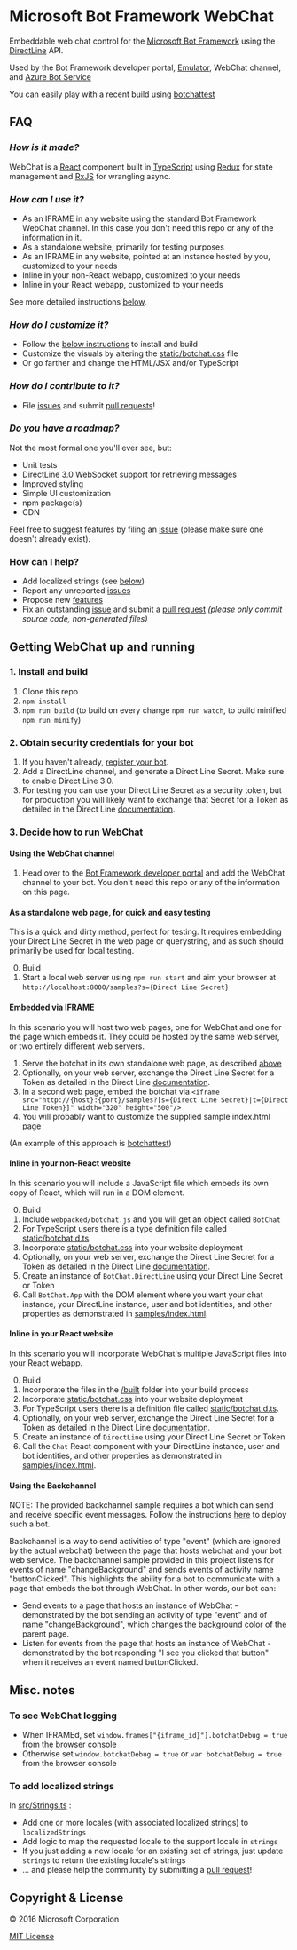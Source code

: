# Microsoft Bot Framework WebChat

Embeddable web chat control for the [Microsoft Bot Framework](http://www.botframework.com) using the [DirectLine](https://docs.botframework.com/en-us/restapi/directline3/) API.

Used by the Bot Framework developer portal, [Emulator](https://github.com/Microsoft/BotFramework-Emulator), WebChat channel, and [Azure Bot Service](https://azure.microsoft.com/en-us/services/bot-service/)

You can easily play with a recent build using [botchattest](https://botchattest.herokuapp.com)

## FAQ

### *How is it made?*

WebChat is a [React](https://facebook.github.io/react/) component built in [TypeScript](http://www.typescriptlang.org) using [Redux](http://redux.js.org) for state management and [RxJS](http://reactivex.io/rxjs/) for wrangling async.

### *How can I use it?*

* As an IFRAME in any website using the standard Bot Framework WebChat channel. In this case you don't need this repo or any of the information in it.
* As a standalone website, primarily for testing purposes
* As an IFRAME in any website, pointed at an instance hosted by you, customized to your needs
* Inline in your non-React webapp, customized to your needs    
* Inline in your React webapp, customized to your needs

See more detailed instructions [below](#getting-webchat-up-and-running).

### *How do I customize it?*

* Follow the [below instructions](#1-install-and-build) to install and build
* Customize the visuals by altering the [static/botchat.css](https://github.com/Microsoft/BotFramework-WebChat/blob/master/static/botchat.css) file
* Or go farther and change the HTML/JSX and/or TypeScript 

### *How do I contribute to it?*

* File [issues](https://github.com/Microsoft/BotFramework-WebChat/issues) and submit [pull requests](https://github.com/Microsoft/BotFramework-WebChat/pulls)!

### *Do you have a roadmap?*

Not the most formal one you'll ever see, but:

* Unit tests
* DirectLine 3.0 WebSocket support for retrieving messages 
* Improved styling
* Simple UI customization
* npm package(s)
* CDN

Feel free to suggest features by filing an [issue](https://github.com/Microsoft/BotFramework-WebChat/issues) (please make sure one doesn't already exist).

### How can I help?

* Add localized strings (see [below](#to-add-localized-strings))
* Report any unreported [issues](https://github.com/Microsoft/BotFramework-WebChat/issues)
* Propose new [features](https://github.com/Microsoft/BotFramework-WebChat/issues)
* Fix an outstanding [issue](https://github.com/Microsoft/BotFramework-WebChat/issues) and submit a [pull request](https://github.com/Microsoft/BotFramework-WebChat/pulls) *(please only commit source code, non-generated files)*

## Getting WebChat up and running

### 1. Install and build

1. Clone this repo
2. `npm install`
3. `npm run build` (to build on every change `npm run watch`, to build minified `npm run minify`)

### 2. Obtain security credentials for your bot

1. If you haven't already, [register your bot](https://dev.botframework.com/bots/new).
2. Add a DirectLine channel, and generate a Direct Line Secret. Make sure to enable Direct Line 3.0.
3. For testing you can use your Direct Line Secret as a security token, but for production you will likely want to exchange that Secret for a Token as detailed in the Direct Line [documentation](https://docs.botframework.com/en-us/restapi/directline3/).

### 3. Decide how to run WebChat

#### Using the WebChat channel 

1. Head over to the [Bot Framework developer portal](https://dev.botframework.com/bots) and add the WebChat channel to your bot. You don't need this repo or any of the information on this page.

#### As a standalone web page, for quick and easy testing

This is a quick and dirty method, perfect for testing. It requires embedding your Direct Line Secret in the web page or querystring, and as such should primarily be used for local testing.

0. Build
1. Start a local web server using `npm run start` and aim your browser at `http://localhost:8000/samples?s={Direct Line Secret}`

#### Embedded via IFRAME

In this scenario you will host two web pages, one for WebChat and one for the page which embeds it. They could be hosted by the same web server, or two entirely different web servers. 

1. Serve the botchat in its own standalone web page, as described [above](#as-a-standalone-web-page-for-quick-and-easy-testing)
2. Optionally, on your web server, exchange the Direct Line Secret for a Token as detailed in the Direct Line [documentation](https://docs.botframework.com/en-us/restapi/directline3/).
3. In a second web page, embed the botchat via `<iframe src="http://{host}:{port}/samples?[s={Direct Line Secret}|t={Direct Line Token}]" width="320" height="500"/>`
4. You will probably want to customize the supplied sample index.html page

(An example of this approach is [botchattest](https://github.com/billba/botchattest))

#### Inline in your non-React website

In this scenario you will include a JavaScript file which embeds its own copy of React, which will run in a DOM element.  

0. Build
1. Include `webpacked/botchat.js` and you will get an object called `BotChat`
2. For TypeScript users there is a type definition file called [static/botchat.d.ts](https://github.com/Microsoft/BotFramework-WebChat/blob/master/static/botchat.d.ts).
3. Incorporate [static/botchat.css](https://github.com/Microsoft/BotFramework-WebChat/blob/master/static/botchat.css) into your website deployment 
4. Optionally, on your web server, exchange the Direct Line Secret for a Token as detailed in the Direct Line [documentation](https://docs.botframework.com/en-us/restapi/directline3/).
5. Create an instance of `BotChat.DirectLine` using your Direct Line Secret or Token
6. Call `BotChat.App` with the DOM element where you want your chat instance, your DirectLine instance, user and bot identities, and other properties as demonstrated in [samples/index.html](https://github.com/Microsoft/BotFramework-WebChat/blob/master/samples/index.html). 

#### Inline in your React website

In this scenario you will incorporate WebChat's multiple JavaScript files into your React webapp. 

0. Build
1. Incorporate the files in the [/built](https://github.com/Microsoft/BotFramework-WebChat/blob/master/built) folder into your build process
2. Incorporate [static/botchat.css](https://github.com/Microsoft/BotFramework-WebChat/blob/master/static/botchat.css) into your website deployment
3. For TypeScript users there is a definition file called [static/botchat.d.ts](https://github.com/Microsoft/BotFramework-WebChat/blob/master/static/botchat.d.ts).
4. Optionally, on your web server, exchange the Direct Line Secret for a Token as detailed in the Direct Line [documentation](https://docs.botframework.com/en-us/restapi/directline3/).
5. Create an instance of `DirectLine` using your Direct Line Secret or Token
6. Call the `Chat` React component with your DirectLine instance, user and bot identities, and other properties as demonstrated in [samples/index.html](https://github.com/Microsoft/BotFramework-WebChat/blob/master/samples/index.html). 

#### Using the Backchannel
NOTE: The provided backchannel sample requires a bot which can send and receive specific event messages. Follow the instructions [here](https://github.com/ryanvolum/backChannelBot) to deploy such a bot. 

Backchannel is a way to send activities of type "event" (which are ignored by the actual webchat) between the page that hosts webchat and your bot web service. The backchannel sample provided in this project listens for events of name "changeBackground" and sends events of activity name "buttonClicked". This highlights the ability for a bot to communicate with a page that embeds the bot through WebChat. In other words, our bot can:

* Send events to a page that hosts an instance of WebChat - demonstrated by the bot sending an activity of type "event" and of name "changeBackground", which changes the background color of the parent page. 
* Listen for events from the page that hosts an instance of WebChat - demonstrated by the bot responding "I see you clicked that button" when it receives an event named buttonClicked.

## Misc. notes

### To see WebChat logging

* When IFRAMEd, set `window.frames["{iframe_id}"].botchatDebug = true` from the browser console
* Otherwise set `window.botchatDebug = true` or `var botchatDebug = true` from the browser console       

### To add localized strings

In [src/Strings.ts](https://github.com/Microsoft/BotFramework-WebChat/blob/master/src/Strings.ts) :
* Add one or more locales (with associated localized strings) to `localizedStrings`
* Add logic to map the requested locale to the support locale in `strings`
* If you just adding a new locale for an existing set of strings, just update `strings` to return the existing locale's strings  
* ... and please help the community by submitting a [pull request](https://github.com/Microsoft/BotFramework-WebChat/pulls)! 

## Copyright & License

© 2016 Microsoft Corporation

[MIT License](/LICENSE)
